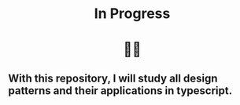 <h1 align="center">In Progress</h1>
<h1 align="center">🔨🔧</h1>

## With this repository, I will study all design patterns and their applications in typescript.
